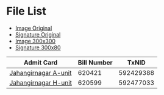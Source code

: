 # File List

-  [Image Original](https://raw.githubusercontent.com/ionixftw/admission/master/Ayon4.jpg)
- [Signature Original](https://raw.githubusercontent.com/ionixftw/admission/master/20160831_002313.jpg)
- [Image 300x300](https://raw.githubusercontent.com/ionixftw/admission/master/Ayon-300x300.jpg)
- [Signature 300x80](https://raw.githubusercontent.com/ionixftw/admission/master/signature-300x80.jpg)


|Admit Card|Bill Number|TxNID|
|---|---|---|
| [Jahangirnagar A-unit](https://raw.githubusercontent.com/ionixftw/admission/master/admit-card-a-unit-jahangirnagar.pdf)|620421|592429388|
| [Jahangirnagar H-unit](https://raw.githubusercontent.com/ionixftw/admission/master/admit-card-h-unit-jahangirnagar.pdf)|620599|592477033|
